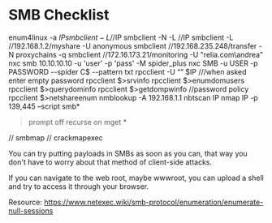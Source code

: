 # SMB Checklist

enum4linux -a $IP
smbclient -L //$IP
smbclient -N -L //IP
smbclient -L //192.168.1.2/myshare -U anonymous
smbclient //192.168.235.248/transfer -N
proxychains -q smbclient //172.16.173.21/monitoring -U "relia.com\andrea"
nxc smb 10.10.10.10 -u 'user' -p 'pass' -M spider_plus
nxc SMB <IP> -u USER -p PASSWORD --spider C\$ --pattern txt
rpcclient -U “” $IP ///when asked enter empty password
rpcclient $>srvinfo
rpcclient $>enumdomusers
rpcclient $>querydominfo
rpcclient $>getdompwinfo   //password policy
rpcclient $>netshareenum
nmblookup -A 192.168.1.1
nbtscan IP
nmap IP -p 139,445 –script smb*


> prompt off
> recurse on
> mget *

// smbmap
// crackmapexec

You can try putting payloads in SMBs as soon as you can, that way you don't have to worry about that method of client-side attacks.

If you can navigate to the web root, maybe wwwroot, you can upload a shell and try to access it through your browser.

Resource: https://www.netexec.wiki/smb-protocol/enumeration/enumerate-null-sessions
